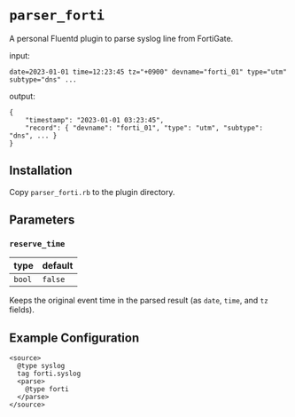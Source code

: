 # `parser_forti`

A personal Fluentd plugin to parse syslog line from FortiGate.

input:

```
date=2023-01-01 time=12:23:45 tz="+0900" devname="forti_01" type="utm" subtype="dns" ...
```

output:

```
{
    "timestamp": "2023-01-01 03:23:45",
    "record": { "devname": "forti_01", "type": "utm", "subtype": "dns", ... }
}
```

## Installation

Copy `parser_forti.rb` to the plugin directory.

## Parameters

### `reserve_time`

| type   | default |
| -      | -       |
| `bool` | `false` |

Keeps the original event time in the parsed result (as `date`, `time`, and `tz` fields).

## Example Configuration

```
<source>
  @type syslog
  tag forti.syslog
  <parse>
    @type forti
  </parse>
</source>
```
